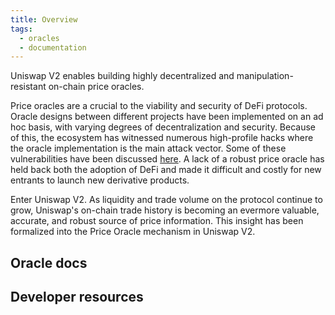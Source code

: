 ```yaml
---
title: Overview
tags:
  - oracles
  - documentation
---
```


Uniswap V2 enables building highly decentralized and manipulation-resistant on-chain price oracles.

Price oracles are a crucial to the viability and security of DeFi protocols.
Oracle designs between different projects have been implemented on an ad hoc basis,
with varying degrees of decentralization and security.
Because of this, the ecosystem has witnessed numerous high-profile hacks where the oracle implementation is the main
attack vector.
Some of these vulnerabilities have been discussed
[here](https://samczsun.com/taking-undercollateralized-loans-for-fun-and-for-profit/).
A lack of a robust price oracle has held back both the adoption of DeFi and made it difficult and costly for new
entrants to launch new derivative products.

Enter Uniswap V2. As liquidity and trade volume on the protocol continue to grow, Uniswap's on-chain trade history is
becoming an evermore valuable, accurate, and robust source of price information.
This insight has been formalized into the Price Oracle mechanism in Uniswap V2.

## Oracle docs

<div style={{display: 'flex', flexDirection: 'row', justifyContent:'flex-start', marginBottom: '2rem'}}>
<InlineCard title="How Uniswap oracles work" tag="guide" description="Trade tokens, add liquidity and create pools." to="/docs/v2/oracles/how-uniswap-oracles-work/" />
<InlineCard title="Building an oracle on Uniswap" tag="guide" description="Trade tokens, add liquidity and create pools." to="/docs/oracles/how-to-build-an-oracle-on-top-of-uniswap/" />
<InlineCard title="Integrating an oracle" tag="guide" description="Trade tokens, add liquidity and create pools." to="/docs/v2/oracles/integrating-uniswap-oracles/" />
</div>

## Developer resources

<InlineBoxLink title="Sliding window oracle example" href="https://github.com/Uniswap/uniswap-v2-periphery/blob/master/contracts/examples/ExampleSlidingWindowOracle.sol" />
